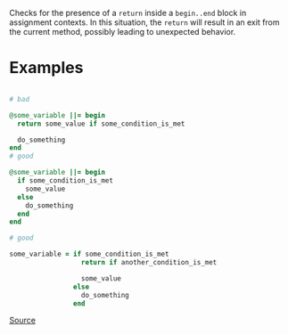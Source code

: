 
Checks for the presence of a `return` inside a `begin..end` block
in assignment contexts.
In this situation, the `return` will result in an exit from the current
method, possibly leading to unexpected behavior.

# Examples

```ruby

# bad

@some_variable ||= begin
  return some_value if some_condition_is_met

  do_something
end
# good

@some_variable ||= begin
  if some_condition_is_met
    some_value
  else
    do_something
  end
end

# good

some_variable = if some_condition_is_met
                  return if another_condition_is_met

                  some_value
                else
                  do_something
                end
```

[Source](http://www.rubydoc.info/gems/rubocop/RuboCop/Cop/Lint/NoReturnInBeginEndBlocks)